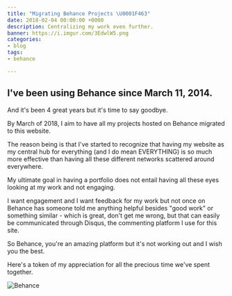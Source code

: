 ```yaml
---
title: "Migrating Behance Projects \U0001F463"
date: 2018-02-04 00:00:00 +0000
description: Centralizing my work even further.
banner: https://i.imgur.com/3EdwlW5.png
categories:
- blog
tags:
- behance

---
```

## I've been using Behance since March 11, 2014.

And it's been 4 great years but it's time to say goodbye.

By March of 2018, I aim to have all my projects hosted on Behance migrated to this website.

The reason being is that I've started to recognize that having my website as my central hub for everything (and I do mean EVERYTHING) is so much more effective than having all these different networks scattered around everywhere.

My ultimate goal in having a portfolio does not entail having all these eyes looking at my work and not engaging.

I want engagement and I want feedback for my work but not once on Behance has someone told me anything helpful besides "good work" or something similar - which is great, don't get me wrong, but that can easily be communicated through Disqus, the commenting platform I use for this site.

So Behance, you're an amazing platform but it's not working out and I wish you the best.

Here's a token of my appreciation for all the precious time we've spent together.

![Behance](https://i.imgur.com/tfzoMFu.png)
